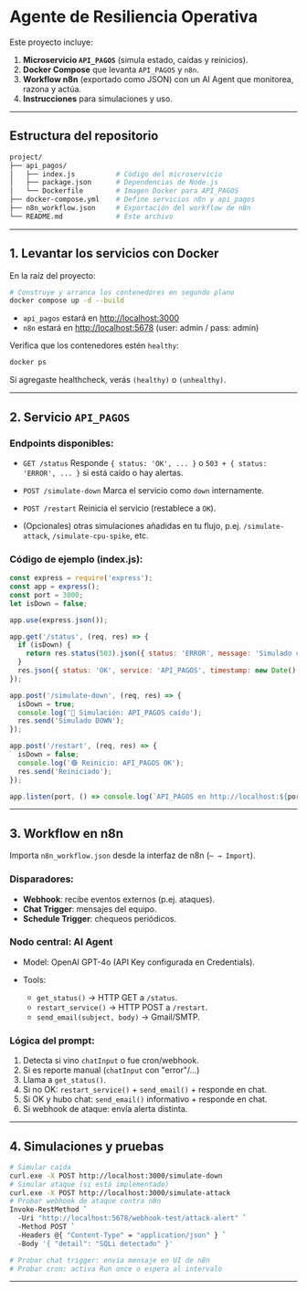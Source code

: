 # Agente de Resiliencia Operativa

Este proyecto incluye:

1. **Microservicio `API_PAGOS`** (simula estado, caídas y reinicios).
2. **Docker Compose** que levanta `API_PAGOS` y `n8n`.
3. **Workflow n8n** (exportado como JSON) con un AI Agent que monitorea, razona y actúa.
4. **Instrucciones** para simulaciones y uso.

---

## Estructura del repositorio

```bash
project/
├── api_pagos/
│   ├── index.js          # Código del microservicio
│   ├── package.json      # Dependencias de Node.js
│   └── Dockerfile        # Imagen Docker para API_PAGOS
├── docker-compose.yml    # Define servicios n8n y api_pagos
├── n8n_workflow.json     # Exportación del workflow de n8n
└── README.md             # Este archivo
```

---

## 1. Levantar los servicios con Docker

En la raíz del proyecto:

```bash
# Construye y arranca los contenedores en segundo plano
docker compose up -d --build
```

* `api_pagos` estará en [http://localhost:3000](http://localhost:3000)
* `n8n` estará en [http://localhost:5678](http://localhost:5678) (user: admin / pass: admin)

Verifica que los contenedores estén `healthy`:

```bash
docker ps
```

Si agregaste healthcheck, verás `(healthy)` o `(unhealthy)`.

---

## 2. Servicio `API_PAGOS`

### Endpoints disponibles:

* `GET /status`
  Responde `{ status: 'OK', ... }` o `503 + { status: 'ERROR', ... }` si está caído o hay alertas.

* `POST /simulate-down`
  Marca el servicio como `down` internamente.

* `POST /restart`
  Reinicia el servicio (restablece a `OK`).

* (Opcionales) otras simulaciones añadidas en tu flujo, p.ej. `/simulate-attack`, `/simulate-cpu-spike`, etc.

### Código de ejemplo (index.js):

```js
const express = require('express');
const app = express();
const port = 3000;
let isDown = false;

app.use(express.json());

app.get('/status', (req, res) => {
  if (isDown) {
    return res.status(503).json({ status: 'ERROR', message: 'Simulado como caído' });
  }
  res.json({ status: 'OK', service: 'API_PAGOS', timestamp: new Date().toISOString() });
});

app.post('/simulate-down', (req, res) => {
  isDown = true;
  console.log('🔴 Simulación: API_PAGOS caído');
  res.send('Simulado DOWN');
});

app.post('/restart', (req, res) => {
  isDown = false;
  console.log('🟢 Reinicio: API_PAGOS OK');
  res.send('Reiniciado');
});

app.listen(port, () => console.log(`API_PAGOS en http://localhost:${port}`));
```

---

## 3. Workflow en n8n

Importa `n8n_workflow.json` desde la interfaz de n8n (`⋯ → Import`).

### Disparadores:

* **Webhook**: recibe eventos externos (p.ej. ataques).
* **Chat Trigger**: mensajes del equipo.
* **Schedule Trigger**: chequeos periódicos.

### Nodo central: AI Agent

* Model: OpenAI GPT-4o (API Key configurada en Credentials).
* Tools:

  * `get_status()` → HTTP GET a `/status`.
  * `restart_service()` → HTTP POST a `/restart`.
  * `send_email(subject, body)` → Gmail/SMTP.

### Lógica del prompt:

1. Detecta si vino `chatInput` o fue cron/webhook.
2. Si es reporte manual (`chatInput` con "error"/...)
3. Llama a `get_status()`.
4. Si no OK: `restart_service()` + `send_email()` + responde en chat.
5. Si OK y hubo chat: `send_email()` informativo + responde en chat.
6. Si webhook de ataque: envía alerta distinta.

---

## 4. Simulaciones y pruebas

```bash
# Simular caída
curl.exe -X POST http://localhost:3000/simulate-down
# Simular ataque (si está implementado)
curl.exe -X POST http://localhost:3000/simulate-attack
# Probar webhook de ataque contra n8n
Invoke-RestMethod `
  -Uri "http://localhost:5678/webhook-test/attack-alert" `
  -Method POST `
  -Headers @{ "Content-Type" = "application/json" } `
  -Body '{ "detail": "SQLi detectado" }'

# Probar chat trigger: envía mensaje en UI de n8n
# Probar cron: activa Run once o espera al intervalo
```

---


